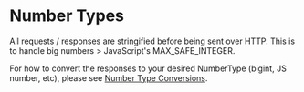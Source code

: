 # Number Types

All requests / responses are stringified before being sent over HTTP. This is to handle big numbers > JavaScript's MAX\_SAFE\_INTEGER.

For how to convert the responses to your desired NumberType (bigint, JS number, etc), please see [Number Type Conversions](../../sdk/common-snippets/numbertype-conversions.md).
